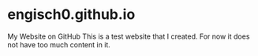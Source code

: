 # engisch0.github.io
My Website on GitHub
This is a test website that I created. For now it does not have too much content in it.
